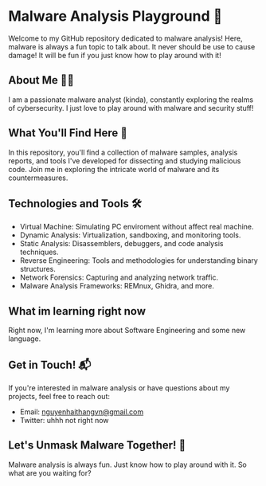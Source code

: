 # Malware Analysis Playground 👾

Welcome to my GitHub repository dedicated to malware analysis! Here, malware is always a fun topic to talk about. It never should be use to cause damage! It will be fun if you just know how to play around with it!

## About Me 🕵️‍♂️

I am a passionate malware analyst (kinda), constantly exploring the realms of cybersecurity. I just love to play around with malware and security stuff!

## What You'll Find Here 📁

In this repository, you'll find a collection of malware samples, analysis reports, and tools I've developed for dissecting and studying malicious code. Join me in exploring the intricate world of malware and its countermeasures.

## Technologies and Tools 🛠️

- Virtual Machine: Simulating PC enviroment without affect real machine.
- Dynamic Analysis: Virtualization, sandboxing, and monitoring tools.
- Static Analysis: Disassemblers, debuggers, and code analysis techniques.
- Reverse Engineering: Tools and methodologies for understanding binary structures.
- Network Forensics: Capturing and analyzing network traffic.
- Malware Analysis Frameworks: REMnux, Ghidra, and more.

## What im learning right now

Right now, I'm learning more about Software Engineering and some new language.

## Get in Touch! 📬

If you're interested in malware analysis or have questions about my projects, feel free to reach out:

- Email: [nguyenhaithangvn@gmail.com](mailto:nguyenhaithangvn@gmail.comm)
- Twitter: uhhh not right now

## Let's Unmask Malware Together! 🚀

Malware analysis is always fun. Just know how to play around with it. So what are you waiting for?
